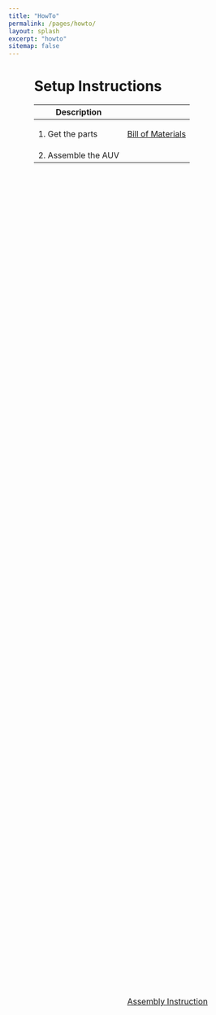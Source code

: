 ```yaml
---
title: "HowTo"
permalink: /pages/howto/
layout: splash
excerpt: "howto"
sitemap: false
---
```

<div style="margin-left:10%; margin-right:10%; text-align: justify">
<h1>Setup Instructions</h1>
</div>


<div style="margin-left:10%; margin-right:10%; text-align: justify">
<table>
  <thead>
    <tr>
      <th>Description</th>
      <th>&#160;</th>
    </tr>
  </thead>
  <tbody>
    <tr>
      <td>1. Get the parts</td>
      <td><p style="text-align: center; vertical-align: middle;"><a href="https://github.com/EugenSol/FirmwareBeta" class="btn btn--warning" target="_blank">Bill of Materials</a></p></td>
    </tr>
    <tr>
      <td>2. Assemble the AUV</td>
      <td><p style="text-align: center; position: absolute; top: 50%;"><a href="https://github.com/EugenSol/FirmwareBeta" class="btn btn--warning" target="_blank">Assembly Instruction</a></p></td>
    </tr>
  </tbody>
</table>
</div>


